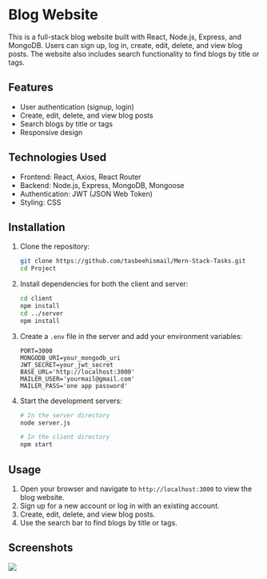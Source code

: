 # Blog Website

This is a full-stack blog website built with React, Node.js, Express, and MongoDB. Users can sign up, log in, create, edit, delete, and view blog posts. The website also includes search functionality to find blogs by title or tags.

## Features

- User authentication (signup, login)
- Create, edit, delete, and view blog posts
- Search blogs by title or tags
- Responsive design

## Technologies Used

- Frontend: React, Axios, React Router
- Backend: Node.js, Express, MongoDB, Mongoose
- Authentication: JWT (JSON Web Token)
- Styling: CSS

## Installation

1. Clone the repository:

    ```bash
    git clone https://github.com/tasbeehismail/Mern-Stack-Tasks.git
    cd Project
    ```

2. Install dependencies for both the client and server:

    ```bash
    cd client
    npm install
    cd ../server
    npm install
    ```

3. Create a `.env` file in the server and add your environment variables:

    ```env
    PORT=3000
    MONGODB_URI=your_mongodb_uri
    JWT_SECRET=your_jwt_secret
	BASE_URL='http://localhost:3000'
	MAILER_USER='yourmail@gmail.com'
	MAILER_PASS='one app password'

    ```

4. Start the development servers:

    ```bash
    # In the server directory
    node server.js

    # In the client directory
    npm start
    ```

## Usage

1. Open your browser and navigate to `http://localhost:3000` to view the blog website.
2. Sign up for a new account or log in with an existing account.
3. Create, edit, delete, and view blog posts.
4. Use the search bar to find blogs by title or tags.

## Screenshots

![](https://github.com/tasbeehismail/Mern-Stack-Tasks/tree/main/Project/Screenshot.gif)

